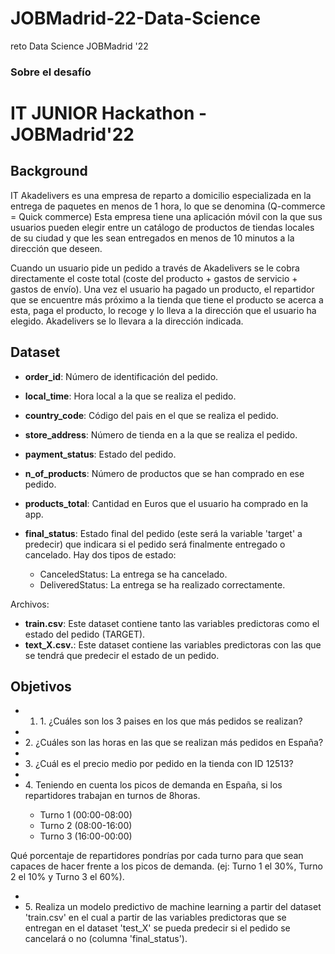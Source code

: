 # JOBMadrid-22-Data-Science
reto Data Science JOBMadrid '22

<h3>Sobre el desafío</h3>

<h1>IT JUNIOR Hackathon - JOBMadrid'22</h1>
<h2>Background</h2>
<p>IT Akadelivers es una empresa de reparto a domicilio especializada en la entrega de paquetes en menos de 1 hora, lo que se denomina (Q-commerce = Quick commerce) Esta empresa tiene una aplicación móvil con la que sus usuarios pueden elegir entre un catálogo de productos de tiendas locales de su ciudad y que les sean entregados en menos de 10 minutos a la dirección que deseen.

Cuando un usuario pide un pedido a través de Akadelivers se le cobra directamente el coste total (coste del producto + gastos de servicio + gastos de envío). Una vez el usuario ha pagado un producto, el repartidor que se encuentre más próximo a la tienda que tiene el producto se acerca a esta, paga el producto, lo recoge y lo lleva a la dirección que el usuario ha elegido. Akadelivers se lo llevara a la dirección indicada.</p>

<h2>Dataset</h2>

<ul>
<li>
<p><b>order_id</b>: Número de identificación del pedido.</p>
</li>
<li>
<p><b>local_time</b>: Hora local a la que se realiza el pedido.</p>
</li>
<li>
<p><b>country_code</b>: Código del pais en el que se realiza el pedido.</p>
</li>
<li>
<p><b>store_address</b>: Número de tienda en a la que se realiza el pedido.</p>
</li>
<li>
<p><b>payment_status</b>: Estado del pedido.</p>
</li>
<li>
<p><b>n_of_products</b>: Número de productos que se han comprado en ese pedido.</p>
</li>
<li>
<p ><b>products_total</b>: Cantidad en Euros que el usuario ha comprado en la app.</p>
</li>
<li>
<p><b>final_status</b>: Estado final del pedido (este será la variable 'target' a predecir) que indicara si el pedido será finalmente entregado o cancelado. Hay dos tipos de estado:</p>
<ul>
<li>CanceledStatus: La entrega se ha cancelado.</li>
<li>DeliveredStatus: La entrega se ha realizado correctamente.</li>
</ul>
</li>
</ul>

<p >Archivos:</p>

<ul>
<li><b>train.csv</b>: Este dataset contiene tanto las variables predictoras como el estado del pedido (TARGET).</li>
<li><b>text_X.csv.</b>: Este dataset contiene las variables predictoras con las que se tendrá que predecir el estado de un pedido.</li>
</ul>

<h2>Objetivos</h2>

<ul>
<li>
<ol>
<li>1. ¿Cuáles son los 3 paises en los que más pedidos se realizan?</li>
</ol>
</li>
<li>
<li>2. ¿Cuáles son las horas en las que se realizan más pedidos en España?</li>
</li>
<li>
<li>3. ¿Cuál es el precio medio por pedido en la tienda con ID 12513?</li>
</li>
<li>
<li>4. Teniendo en cuenta los picos de demanda en España, si los repartidores trabajan en turnos de 8horas.</li>
</ol>
<ul>
<li>Turno 1 (00:00-08:00)</li>
<li>Turno 2 (08:00-16:00)</li>
<li>Turno 3 (16:00-00:00)</li>
</ul>
</li>
</ul>
<p>Qué porcentaje de repartidores pondrías por cada turno para que sean capaces de hacer frente a los picos de demanda. (ej: Turno 1 el 30%, Turno 2 el 10% y Turno 3 el 60%).</p>
<ul>
<li>
<li>5. Realiza un modelo predictivo de machine learning a partir del dataset 'train.csv' en el cual a partir de las variables predictoras que se entregan en el dataset 'test_X' se pueda predecir si el pedido se cancelará o no (columna 'final_status').</li>
</li>
</ul>

